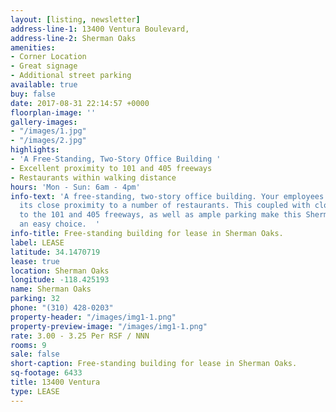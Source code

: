 ```yaml
---
layout: [listing, newsletter]
address-line-1: 13400 Ventura Boulevard,
address-line-2: Sherman Oaks
amenities:
- Corner Location
- Great signage
- Additional street parking
available: true
buy: false
date: 2017-08-31 22:14:57 +0000
floorplan-image: ''
gallery-images:
- "/images/1.jpg"
- "/images/2.jpg"
highlights:
- 'A Free-Standing, Two-Story Office Building '
- Excellent proximity to 101 and 405 freeways
- Restaurants within walking distance
hours: 'Mon - Sun: 6am - 4pm'
info-text: 'A free-standing, two-story office building. Your employees will appreciate
  its close proximity to a number of restaurants. This coupled with close proximity
  to the 101 and 405 freeways, as well as ample parking make this Sherman Oaks gem
  an easy choice.  '
info-title: Free-standing building for lease in Sherman Oaks.
label: LEASE
latitude: 34.1470719
lease: true
location: Sherman Oaks
longitude: -118.425193
name: Sherman Oaks
parking: 32
phone: "(310) 428-0203"
property-header: "/images/img1-1.png"
property-preview-image: "/images/img1-1.png"
rate: 3.00 - 3.25 Per RSF / NNN
rooms: 9
sale: false
short-caption: Free-standing building for lease in Sherman Oaks.
sq-footage: 6433
title: 13400 Ventura
type: LEASE
---
```

